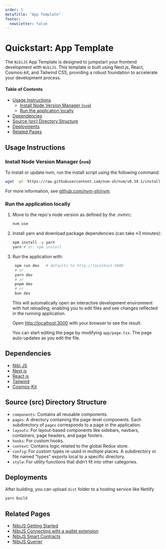 ```yaml
---
order: 5
metaTitle: "App Template"
footer:
  newsletter: false
---
```


# Quickstart: App Template

The `NibiJS` App Template is designed to jumpstart your frontend development with `NibiJS`. This template is built using Next.js, React, Cosmos-kit, and Tailwind CSS, providing a robust foundation to accelerate your development process.

#### Table of Contents

- [Usage Instructions](#usage-instructions)
  - [Install Node Version Manager (`nvm`)](#install-node-version-manager-nvm)
  - [Run the application locally](#run-the-application-locally)
- [Dependencies](#dependencies)
- [Source (src) Directory Structure](#source-src-directory-structure)
- [Deployments](#deployments)
- [Related Pages](#related-pages)


## Usage Instructions

### Install Node Version Manager (`nvm`)

To install or update nvm, run the install script using the following command:

```bash
wget -qO- https://raw.githubusercontent.com/nvm-sh/nvm/v0.39.1/install.sh | bash
```

For more information, see [github.com/nvm-sh/nvm](https://github.com/nvm-sh/nvm).

### Run the application locally

1. Move to the repo's node version as defined by the .nvmrc:

   ```bash
   nvm use
   ```

2. Install yarn and download package dependencies (can take ≈3 minutes):

   ```bash
   npm install -g yarn
   yarn # or: npm install
   ```

3. Run the application with:

   ```bash
    npm run dev   # defaults to http://localhost:3000
    # or
    yarn dev
    # or
    pnpm dev
    # or
    bun dev
   ```

    This will automatically open an interactive development environment with hot
    reloading, enabling you to edit files and see changes reflected in the
    running application.

    Open [http://localhost:3000](http://localhost:3000) with your browser to see the result.

    You can start editing the page by modifying `app/page.tsx`. The page auto-updates as you edit the file.

## Dependencies

- [Nibi JS](https://github.com/NibiruChain/ts-sdk)
- [Next js](https://nextjs.org/)
- [React js](https://react.dev/)
- [Tailwind](https://tailwindcss.com/)
- [Cosmos-Kit](https://cosmology.zone/products/cosmos-kit)

## Source (src) Directory Structure

- `components`: Contains all reusable components.
- `pages`: A directory containing the page-level components. Each subdirectory of `pages` corresponds to a page in the application.
- `layouts`: For layout-based components like sidebars, navbars, containers, page headers, and page footers.
- `hooks`: For custom hooks.
- `context`: Contains logic related to the global Redux store.
- `config`: For custom types re-used in multiple places. A subdirectory or file named "types" exports local to a specific directory.
- `style`: For utility functions that didn't fit into other categories.

## Deployments

After building, you can upload `dist` folder to a hosting service like Netlify

```bash
yarn build
```

## Related Pages

- [NibiJS Getting Started](./getting-started.md)
- [NibiJS Connecting wiht a wallet extension](./connect-wallet.md)
- [NibiJS Smart Contracts](./smart-contracts.md)
- [NibiJS Querier](./querier.md)
